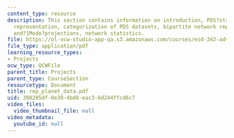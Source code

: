 ```yaml
---
content_type: resource
description: This section contains information on introduction, PDS?structure, network
  representation, categorization of PDS datasets, bipartite network representations
  and?1Mode?projections, network statistics.
file: https://ol-ocw-studio-app-qa.s3.amazonaws.com/courses/esd-342-advanced-system-architecture-spring-2006/398285df0e384bd8eac36d244ffcd6c7_rep_planet_data.pdf
file_type: application/pdf
learning_resource_types:
- Projects
ocw_type: OCWFile
parent_title: Projects
parent_type: CourseSection
resourcetype: Document
title: rep_planet_data.pdf
uid: 398285df-0e38-4bd8-eac3-6d244ffcd6c7
video_files:
  video_thumbnail_file: null
video_metadata:
  youtube_id: null
---
```

